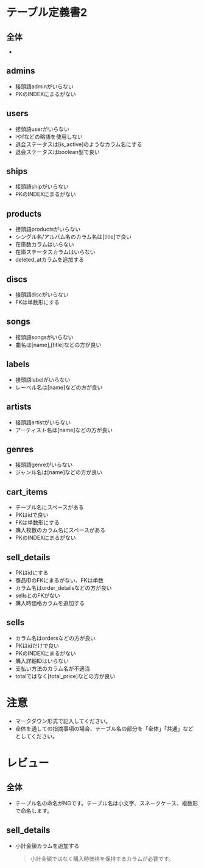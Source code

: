 # テーブル定義書2
## 全体
- 

## admins
- 接頭語adminがいらない
- PKのINDEXにまるがない

## users
- 接頭語userがいらない
- lやfなどの略語を使用しない
- 退会ステータスは[is_active]のようなカラム名にする
- 退会ステータスはboolean型で良い

## ships
- 接頭語shipがいらない
- PKのINDEXにまるがない

## products
- 接頭語productsがいらない
- シングル名/アルバム名のカラム名は[title]で良い
- 在庫数カラムはいらない
- 在庫ステータスカラムはいらない
- deleted_atカラムを追加する

## discs
- 接頭語discがいらない
- FKは単数形にする

## songs
- 接頭語songsがいらない
- 曲名は[name],[title]などの方が良い

## labels
- 接頭語labelがいらない
- レーベル名は[name]などの方が良い

## artists
- 接頭語artistがいらない
- アーティスト名は[name]などの方が良い

## genres
- 接頭語genreがいらない
- ジャンル名は[name]などの方が良い

## cart_items
- テーブル名にスペースがある
- PKはidで良い
- FKは単数形にする
-  購入枚数のカラム名にスペースがある
- PKのINDEXにまるがない

## sell_details
- PKはidにする
- 商品IDのFKにまるがない、FKは単数
- カラム名はorder_detailsなどの方が良い
- sellsとのFKがない
- 購入時価格カラムを追加する

## sells 
- カラム名はordersなどの方が良い
- PKはidだけで良い
- PKのINDEXにまるがない
- 購入詳細IDはいらない
- 支払い方法のカラム名が不適当
- totalではなく[total_price]などの方が良い

# 注意
* マークダウン形式で記入してください。
* 全体を通しての指摘事項の場合、テーブル名の部分を「全体」「共通」などとしてください。




# レビュー
## 全体
- テーブル名の命名がNGです。テーブル名は小文字、スネークケース、複数形で命名します。

## sell_details
- 小計金額カラムを追加する
  > 小計金額ではなく購入時価格を保持するカラムが必要です。

